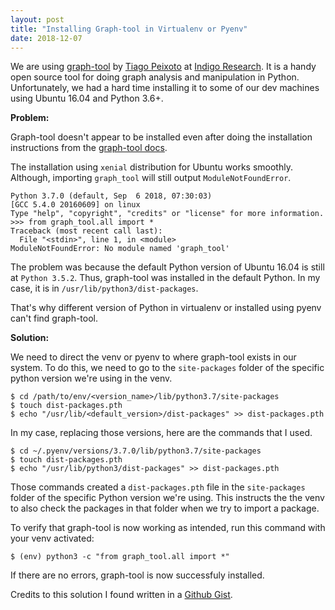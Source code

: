```yaml
---
layout: post
title: "Installing Graph-tool in Virtualenv or Pyenv"
date: 2018-12-07
---
```


We are using [graph-tool](https://graph-tool.skewed.de/) by [Tiago Peixoto](https://skewed.de/tiago) at [Indigo Research](https://www.indigoresearch.xyz/). It is a handy open source tool for doing graph analysis and manipulation in Python. Unfortunately, we had a hard time installing it to some of our dev machines using Ubuntu 16.04 and Python 3.6+.

**Problem:**

Graph-tool doesn't appear to be installed even after doing the installation instructions from the [graph-tool docs](https://git.skewed.de/count0/graph-tool/wikis/installation-instructions#debian-ubuntu).

The installation using `xenial` distribution for Ubuntu works smoothly. Although, importing `graph_tool` will still output `ModuleNotFoundError`.

```
Python 3.7.0 (default, Sep  6 2018, 07:30:03)
[GCC 5.4.0 20160609] on linux
Type "help", "copyright", "credits" or "license" for more information.
>>> from graph_tool.all import *
Traceback (most recent call last):
  File "<stdin>", line 1, in <module>
ModuleNotFoundError: No module named 'graph_tool'
```

The problem was because the default Python version of Ubuntu 16.04 is still at `Python 3.5.2`. Thus, graph-tool was installed in the default Python. In my case, it is in `/usr/lib/python3/dist-packages`.

That's why different version of Python in virtualenv or installed using pyenv can't find graph-tool.

**Solution:**

We need to direct the venv or pyenv to where graph-tool exists in our system. To do this, we need to go to the `site-packages` folder of the specific python version we're using in the venv.

```
$ cd /path/to/env/<version_name>/lib/python3.7/site-packages
$ touch dist-packages.pth
$ echo "/usr/lib/<default_version>/dist-packages" >> dist-packages.pth
```

In my case, replacing those versions, here are the commands that I used.

```
$ cd ~/.pyenv/versions/3.7.0/lib/python3.7/site-packages
$ touch dist-packages.pth
$ echo "/usr/lib/python3/dist-packages" >> dist-packages.pth
```

Those commands created a `dist-packages.pth` file in the `site-packages` folder of the specific Python version we're using. This instructs the the venv to also check the packages in that folder when we try to import a package.

To verify that graph-tool is now working as intended, run this command with your venv activated:

```
$ (env) python3 -c "from graph_tool.all import *"
```

If there are no errors, graph-tool is now successfuly installed.

Credits to this solution I found written in a [Github Gist](https://gist.github.com/goweiting/b3a8c67c0f7ad376d3ce73f2c7729224).